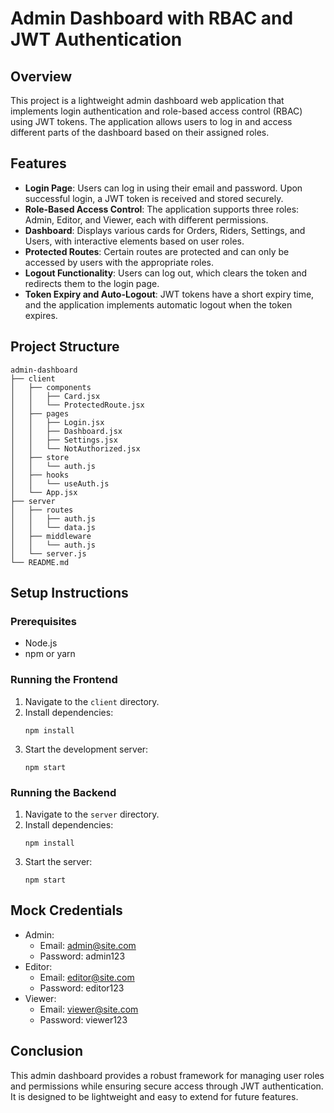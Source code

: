 # Admin Dashboard with RBAC and JWT Authentication

## Overview
This project is a lightweight admin dashboard web application that implements login authentication and role-based access control (RBAC) using JWT tokens. The application allows users to log in and access different parts of the dashboard based on their assigned roles.

## Features
- **Login Page**: Users can log in using their email and password. Upon successful login, a JWT token is received and stored securely.
- **Role-Based Access Control**: The application supports three roles: Admin, Editor, and Viewer, each with different permissions.
- **Dashboard**: Displays various cards for Orders, Riders, Settings, and Users, with interactive elements based on user roles.
- **Protected Routes**: Certain routes are protected and can only be accessed by users with the appropriate roles.
- **Logout Functionality**: Users can log out, which clears the token and redirects them to the login page.
- **Token Expiry and Auto-Logout**: JWT tokens have a short expiry time, and the application implements automatic logout when the token expires.

## Project Structure
```
admin-dashboard
├── client
│   ├── components
│   │   ├── Card.jsx
│   │   └── ProtectedRoute.jsx
│   ├── pages
│   │   ├── Login.jsx
│   │   ├── Dashboard.jsx
│   │   ├── Settings.jsx
│   │   └── NotAuthorized.jsx
│   ├── store
│   │   └── auth.js
│   ├── hooks
│   │   └── useAuth.js
│   └── App.jsx
├── server
│   ├── routes
│   │   ├── auth.js
│   │   └── data.js
│   ├── middleware
│   │   └── auth.js
│   └── server.js
└── README.md
```

## Setup Instructions

### Prerequisites
- Node.js
- npm or yarn

### Running the Frontend
1. Navigate to the `client` directory.
2. Install dependencies:
   ```
   npm install
   ```
3. Start the development server:
   ```
   npm start
   ```

### Running the Backend
1. Navigate to the `server` directory.
2. Install dependencies:
   ```
   npm install
   ```
3. Start the server:
   ```
   npm start
   ```

## Mock Credentials
- Admin: 
  - Email: admin@site.com
  - Password: admin123
- Editor: 
  - Email: editor@site.com
  - Password: editor123
- Viewer: 
  - Email: viewer@site.com
  - Password: viewer123

## Conclusion
This admin dashboard provides a robust framework for managing user roles and permissions while ensuring secure access through JWT authentication. It is designed to be lightweight and easy to extend for future features.